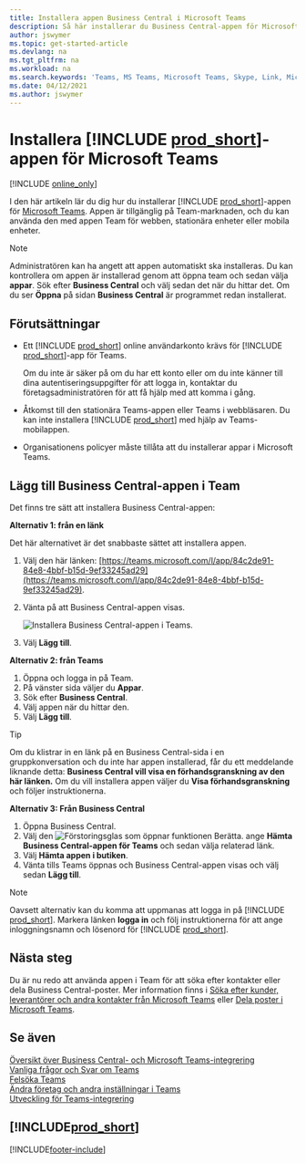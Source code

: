 ```yaml
---
title: Installera appen Business Central i Microsoft Teams
description: Så här installerar du Business Central-appen för Microsoft Teams.
author: jswymer
ms.topic: get-started-article
ms.devlang: na
ms.tgt_pltfrm: na
ms.workload: na
ms.search.keywords: 'Teams, MS Teams, Microsoft Teams, Skype, Link, Microsoft 365, collaborate, collaboration, teamwork'
ms.date: 04/12/2021
ms.author: jswymer
---
```


# <a name="install-the--app-for-microsoft-teams" />Installera [!INCLUDE [prod_short](includes/prod_short.md)]-appen för Microsoft Teams

[!INCLUDE [online_only](includes/online_only.md)]

I den här artikeln lär du dig hur du installerar [!INCLUDE [prod_short](includes/prod_short.md)]-appen för [Microsoft Teams](https://www.microsoft.com/microsoft-teams/). Appen är tillgänglig på Team-marknaden, och du kan använda den med appen Team för webben, stationära enheter eller mobila enheter.

> [!NOTE]
> Administratören kan ha angett att appen automatiskt ska installeras. Du kan kontrollera om appen är installerad genom att öppna team och sedan välja **appar**. Sök efter **Business Central** och välj sedan det när du hittar det. Om du ser **Öppna** på sidan **Business Central** är programmet redan installerat.  

## <a name="prerequisites" />Förutsättningar

- Ett [!INCLUDE [prod_short](includes/prod_short.md)] online användarkonto krävs för [!INCLUDE [prod_short](includes/prod_short.md)]-app för Teams.

    Om du inte är säker på om du har ett konto eller om du inte känner till dina autentiseringsuppgifter för att logga in, kontaktar du företagsadministratören för att få hjälp med att komma i gång.

- Åtkomst till den stationära Teams-appen eller Teams i webbläsaren. Du kan inte installera [!INCLUDE [prod_short](includes/prod_short.md)] med hjälp av Teams-mobilappen.

- Organisationens policyer måste tillåta att du installerar appar i Microsoft Teams.

## <a name="add-the-business-central-app-to-teams" />Lägg till Business Central-appen i Team

Det finns tre sätt att installera Business Central-appen:

**Alternativ 1: från en länk**

Det här alternativet är det snabbaste sättet att installera appen.

1. Välj den här länken: [https://teams.microsoft.com/l/app/84c2de91-84e8-4bbf-b15d-9ef33245ad29](https://teams.microsoft.com/l/app/84c2de91-84e8-4bbf-b15d-9ef33245ad29).

2. Vänta på att Business Central-appen visas.

    ![Installera Business Central-appen i Teams.](media/teams-install-app.png)

3. Välj **Lägg till**.

**Alternativ 2: från Teams**

1. Öppna och logga in på Team.
2. På vänster sida väljer du **Appar**.
3. Sök efter **Business Central**.
4. Välj appen när du hittar den.
5. Välj **Lägg till**.

> [!TIP]
> Om du klistrar in en länk på en Business Central-sida i en gruppkonversation och du inte har appen installerad, får du ett meddelande liknande detta: **Business Central vill visa en förhandsgranskning av den här länken.** Om du vill installera appen väljer du **Visa förhandsgranskning** och följer instruktionerna.

**Alternativ 3: Från Business Central**

1. Öppna Business Central.
2. Välj den ![Förstoringsglas som öppnar funktionen Berätta.](media/ui-search/search_small.png "Berätta för mig vad du vill göra") ange **Hämta Business Central-appen för Teams** och sedan välja relaterad länk.  
3. Välj **Hämta appen i butiken**.
4. Vänta tills Teams öppnas och Business Central-appen visas och välj sedan **Lägg till**.

> [!NOTE]
> Oavsett alternativ kan du komma att uppmanas att logga in på [!INCLUDE [prod_short](includes/prod_short.md)]. Markera länken **logga in** och följ instruktionerna för att ange inloggningsnamn och lösenord för [!INCLUDE [prod_short](includes/prod_short.md)].

## <a name="next-step" />Nästa steg

Du är nu redo att använda appen i Team för att söka efter kontakter eller dela Business Central-poster. Mer information finns i [Söka efter kunder, leverantörer och andra kontakter från Microsoft Teams](across-search-contacts-teams.md) eller [Dela poster i Microsoft Teams](across-working-with-teams.md).

## <a name="see-also" />Se även

[Översikt över Business Central- och Microsoft Teams-integrering](across-teams-overview.md)  
[Vanliga frågor och Svar om Teams](teams-faq.md)  
[Felsöka Teams](admin-teams-troubleshooting.md)  
[Ändra företag och andra inställningar i Teams](across-teams-settings.md)  
[Utveckling för Teams-integrering](/dynamics365/business-central/dev-itpro/developer/devenv-develop-for-teams)  


## [!INCLUDE[prod_short](includes/free_trial_md.md)]


[!INCLUDE[footer-include](includes/footer-banner.md)]
